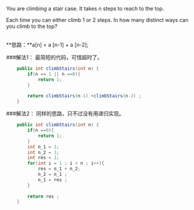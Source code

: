 You are climbing a stair case. It takes n steps to reach to the top.

Each time you can either climb 1 or 2 steps. In how many distinct ways can you climb to the top?

</br>
**思路：**a[n] = a [n-1] + a [n-2];

###解法1：
最简短的代码，可惜超时了。
```java
    public int climbStairs(int n) {
        if(n == 1 || n ==0){
        	return 1;
        }
    	    	
    	return climbStairs(n-1) +climbStairs(n-2) ;
    }
```
###解法2：
同样的思路，只不过没有用递归实现。
```java
    public int climbStairs(int n) {
        if(n ==0){
        	return 1;
        }
        int n_1 = 1;
        int n_2 = 1;
        int res = 1;
        for(int i = 1 ; i < n ; i++){
            res = n_1 + n_2;
            n_2 = n_1 ;
            n_1 = res ;
        }
    	    	
    	return res ;
    }
```
